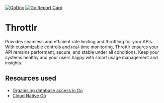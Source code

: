 [![GoDoc](https://godoc.org/github.com/linkinlog/throttlr?status.svg)](https://godoc.org/github.com/linkinlog/throttlr) [![Go Report Card](https://goreportcard.com/badge/github.com/linkinlog/throttlr)](https://goreportcard.com/report/github.com/linkinlog/throttlr)
# Throttlr
Provides seamless and efficient rate limiting and throttling for your APIs. With customizable controls and real-time monitoring, Throttlr ensures your API remains performant, secure, and stable under all conditions. Keep your systems healthy and your users happy with smart usage management and insights.

## Resources used
- [Organising database access in Go](https://www.alexedwards.net/blog/organising-database-access)
- [Cloud Native Go](https://www.oreilly.com/library/view/cloud-native-go/9781492076322/)
